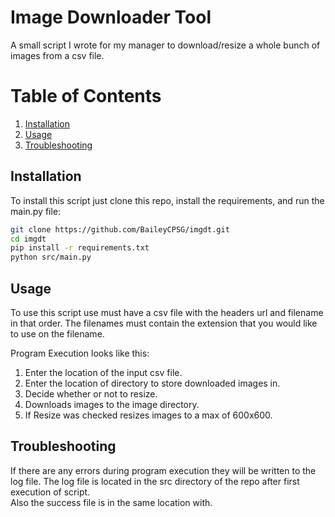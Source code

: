 # Image Downloader Tool
A small script I wrote for my manager to download/resize a whole bunch of images from a csv file.

# Table of Contents
1. [Installation](#installation)
2. [Usage](#usage)
3. [Troubleshooting](#troubleshooting)

## Installation
To install this script just clone this repo, install the requirements, and run the main.py file:</br>
```bash
git clone https://github.com/BaileyCPSG/imgdt.git
cd imgdt
pip install -r requirements.txt
python src/main.py
```

## Usage
To use this script use must have a csv file with the headers url and filename in that order. The filenames must contain the extension that you would like to use on the filename.

Program Execution looks like this:
1. Enter the location of the input csv file.
2. Enter the location of directory to store downloaded images in.
3. Decide whether or not to resize.
4. Downloads images to the image directory.
5. If Resize was checked resizes images to a max of 600x600.

## Troubleshooting
If there are any errors during program execution they will be written to the log file. The log file is located in the src directory of the repo after first execution of script.<br>
Also the success file is in the same location with.
